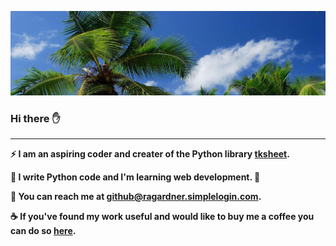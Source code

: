 ![alt text](https://raw.githubusercontent.com/ragardner/ragardner/main/banner.jpg)

### **Hi there** ✋

----

**⚡ I am an aspiring coder and creater of the Python library [tksheet](https://github.com/ragardner/tksheet).**

**🌱 I write Python code and I'm learning web development. 🌳**

**📧 You can reach me at github@ragardner.simplelogin.com.**

**☕ If you've found my work useful and would like to buy me a coffee you can do so [here](https://www.buymeacoffee.com/ragardner).**
